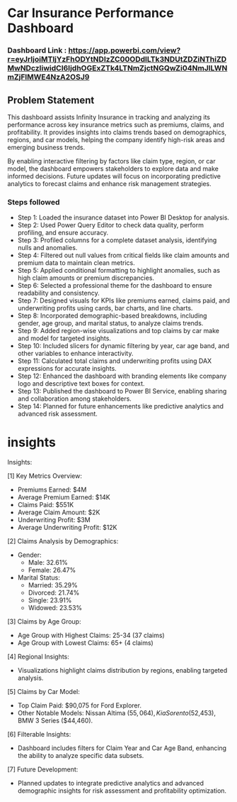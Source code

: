 
# Car Insurance Performance Dashboard

### Dashboard Link : https://app.powerbi.com/view?r=eyJrIjoiMTljYzFhODYtNDIzZC00ODdlLTk3NDUtZDZiNThiZDMwNDczIiwidCI6IjdhOGExZTk4LTNmZjctNGQwZi04NmJlLWNmZjFlMWE4NzA2OSJ9

## Problem Statement

This dashboard assists Infinity Insurance in tracking and analyzing its performance across key insurance metrics such as premiums, claims, and profitability. It provides insights into claims trends based on demographics, regions, and car models, helping the company identify high-risk areas and emerging business trends. 

By enabling interactive filtering by factors like claim type, region, or car model, the dashboard empowers stakeholders to explore data and make informed decisions. Future updates will focus on incorporating predictive analytics to forecast claims and enhance risk management strategies.

### Steps followed 

- Step 1: Loaded the insurance dataset into Power BI Desktop for analysis.
- Step 2: Used Power Query Editor to check data quality, perform profiling, and ensure accuracy.
- Step 3: Profiled columns for a complete dataset analysis, identifying nulls and anomalies.
- Step 4: Filtered out null values from critical fields like claim amounts and premium data to maintain clean metrics.
- Step 5: Applied conditional formatting to highlight anomalies, such as high claim amounts or premium discrepancies.
- Step 6: Selected a professional theme for the dashboard to ensure readability and consistency.
- Step 7: Designed visuals for KPIs like premiums earned, claims paid, and underwriting profits using cards, bar charts, and line charts.
- Step 8: Incorporated demographic-based breakdowns, including gender, age group, and marital status, to analyze claims trends.
- Step 9: Added region-wise visualizations and top claims by car make and model for targeted insights.
- Step 10: Included slicers for dynamic filtering by year, car age band, and other variables to enhance interactivity.
- Step 11: Calculated total claims and underwriting profits using DAX expressions for accurate insights.
- Step 12: Enhanced the dashboard with branding elements like company logo and descriptive text boxes for context.
- Step 13: Published the dashboard to Power BI Service, enabling sharing and collaboration among stakeholders.
- Step 14: Planned for future enhancements like predictive analytics and advanced risk assessment.

# insights

Insights:

[1] Key Metrics Overview:
- Premiums Earned: $4M  
- Average Premium Earned: $14K  
- Claims Paid: $551K  
- Average Claim Amount: $2K  
- Underwriting Profit: $3M  
- Average Underwriting Profit: $12K  

[2] Claims Analysis by Demographics:
- Gender:
  - Male: 32.61%  
  - Female: 26.47%  
- Marital Status:
  - Married: 35.29%  
  - Divorced: 21.74%  
  - Single: 23.91%  
  - Widowed: 23.53%  

[3] Claims by Age Group:
- Age Group with Highest Claims: 25-34 (37 claims)  
- Age Group with Lowest Claims: 65+ (4 claims)  

[4] Regional Insights:
- Visualizations highlight claims distribution by regions, enabling targeted analysis.  

[5] Claims by Car Model:
- Top Claim Paid: $90,075 for Ford Explorer.  
- Other Notable Models: Nissan Altima ($55,064), Kia Sorento ($52,453), BMW 3 Series ($44,460).  

[6] Filterable Insights:
- Dashboard includes filters for Claim Year and Car Age Band, enhancing the ability to analyze specific data subsets.  

[7] Future Development:
- Planned updates to integrate predictive analytics and advanced demographic insights for risk assessment and profitability optimization.  

